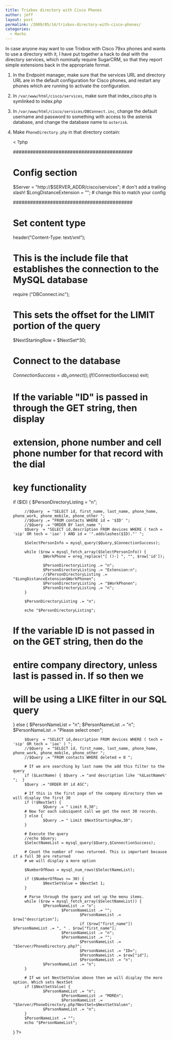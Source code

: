```yaml
---
title: Trixbox directory with Cisco Phones
author: jeff
layout: post
permalink: /2009/05/14/trixbox-directory-with-cisco-phones/
categories:
  - Hacks
---
```


In case anyone may want to use Trixbox with Cisco 79xx phones and wants to use a directory with it, I have put together a hack to deal with the directory services, which nominally require SugarCRM, so that they report simple extensions back in the appropriate format.

1) In the Endpoint manager, make sure that the services URL and directory URL are in the default configuration for Cisco phones, and restart any phones which are running to activate the configuration.

2) In `/var/www/html/cisco/services`, make sure that index_cisco.php is symlinked to index.php

3) In `/var/www/html/cisco/services/DBConnect.inc`, change the default username and password to something with access to the asterisk database, and change the database name to `asterisk`.

4) Make `PhoneDirectory.php` in that directory contain:

    < ?php
    
    ##########################################
    # Config section
    
    $Server = "http://$SERVER_ADDR/cisco/services";   # don't add a trailing slash!
    $LongDistanceExtension = ""; # change this to match your config
    
    ##########################################
    #
    # Set content type
    header("Content-Type: text/xml");
    
    # This is the include file that establishes the connection to the MySQL database
    require ("DBConnect.inc"); 
    
    # This sets the offset for the LIMIT portion of the query
    $NextStartingRow = $NextSet*30;
    
    # Connect to the database
    $ConnectionSuccess = db_connect();
    if (!$ConnectionSuccess) exit;
    
    # If the variable "ID" is passed in through the GET string, then display 
    # extension, phone number and cell phone number for that record with the dial
    # key functionality
    if ($ID) {
            $PersonDirectoryListing = "n";
    
            //$Query  = "SELECT id, first_name, last_name, phone_home, phone_work, phone_mobile, phone_other ";
            //$Query .= "FROM contacts WHERE id = '$ID' ";
            //$Query .= "ORDER BY last_name "; 
            $Query  = "SELECT id,description FROM devices WHERE ( tech = 'sip' OR tech = 'iax' ) AND id = '".addslashes($ID)."' ";
    
            $SelectPersonInfo = mysql_query($Query,$ConnectionSuccess);
    
            while ($row = mysql_fetch_array($SelectPersonInfo)) {
                    $WorkPhone = ereg_replace("[ ()-] ", "", $row['id']);
    
                    $PersonDirectoryListing .= "n";
                    $PersonDirectoryListing .= "Extension:n";
                    //$PersonDirectoryListing .= "$LongDistanceExtension$WorkPhonen";
                    $PersonDirectoryListing .= "$WorkPhonen";
                    $PersonDirectoryListing .= "n";
            }
    
            $PersonDirectoryListing .= "n";
    
            echo "$PersonDirectoryListing";
    
    # If the variable ID is not passed in on the GET string, then do the 
    # entire company directory, unless last is passed in. If so then we
    # will be using a LIKE filter in our SQL query
    } else {
            $PersonNameList = "n";
            $PersonNameList .= "n";
            $PersonNameList .= "Please select onen";
    
            $Query  = "SELECT id,description FROM devices WHERE ( tech = 'sip' OR tech = 'iax' ) ";
            //$Query  = "SELECT id, first_name, last_name, phone_home, phone_work, phone_mobile, phone_other ";
            //$Query .= "FROM contacts WHERE deleted = 0 ";
    
            # If we are searching by last name the add this filter to the query
            if ($LastName) { $Query .= "and description like '%$LastName%' ";  }
            $Query .= "ORDER BY id ASC";
    
            # If this is the first page of the company directory then we will display the first 30
            if (!$NextSet) {
                    $Query .= " Limit 0,30";
            # Now for each subsiquent call we get the next 30 records.
            } else {
                    $Query .= " Limit $NextStartingRow,30";
            }
    
            # Execute the query
            //echo $Query;
            $SelectNameList = mysql_query($Query,$ConnectionSuccess);
    
            # Count the number of rows returned. This is important because if a full 30 are returned
            # we will display a more option
    
            $NumberOfRows = mysql_num_rows($SelectNameList);
    
            if ($NumberOfRows >= 30) {
                    $NextSetValue = $NextSet 1;
            }
    
            # Parse through the query and set up the menu items.
            while ($row = mysql_fetch_array($SelectNameList)) {
                    $PersonNameList .= "n";
                            $PersonNameList .= "";
                                    $PersonNameList .= $row["description"];
                                    if ($row["first_name"]) $PersonNameList .= ", " . $row["first_name"];
                            $PersonNameList .= "n";
                            $PersonNameList .= "";
                                    $PersonNameList .= "$Server/PhoneDirectory.php?";
                                    $PersonNameList .= "ID=";
                                    $PersonNameList .= $row["id"];
                                    $PersonNameList .= "n";
                    $PersonNameList .= "n";
            }
    
            # If we set NextSetValue above then we will display the more option. Which sets NextSet
            if ($NextSetValue) {
                    $PersonNameList .= "n";
                            $PersonNameList .= "MOREn";
                            $PersonNameList .= "$Server/PhoneDirectory.php?NextSet=$NextSetValuen";
                    $PersonNameList .= "n";
            }
            $PersonNameList .= "";
            echo "$PersonNameList";
    }
    ?>
